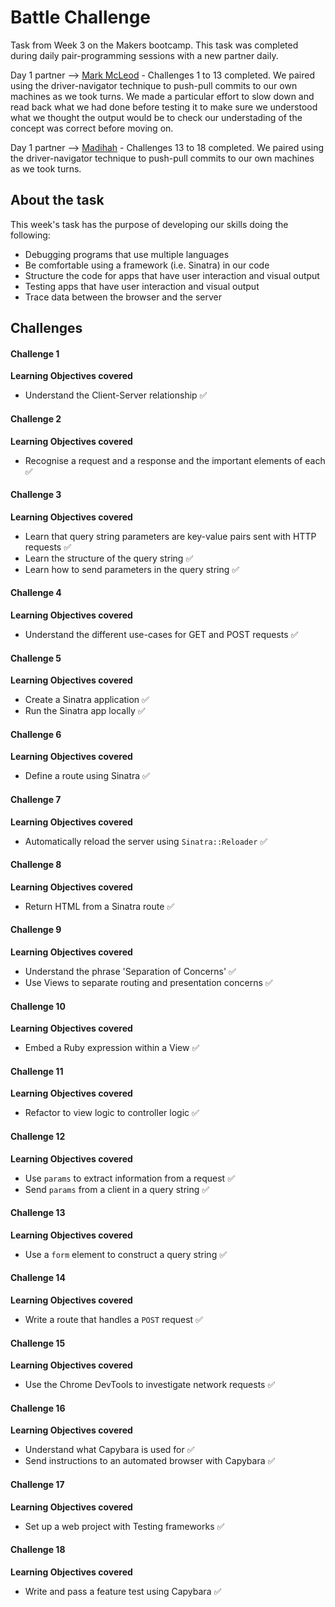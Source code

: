 # Battle Challenge

Task from Week 3 on the Makers bootcamp. This task was completed during daily pair-programming sessions with a new partner daily.

Day 1 partner --> [Mark McLeod](https://github.com/Cloudy1986) - Challenges 1 to 13 completed. We paired using the driver-navigator technique to push-pull commits to our own machines as we took turns. We made a particular effort to slow down and read back what we had done before testing it to make sure we understood what we thought the output would be to check our understading of the concept was correct before moving on.

Day 1 partner --> [Madihah](https://github.com/DoodleDeBug) - Challenges 13 to 18 completed. We paired using the driver-navigator technique to push-pull commits to our own machines as we took turns. 

## About the task

This week's task has the purpose of developing our skills doing the following:
- Debugging programs that use multiple languages
- Be comfortable using a framework (i.e. Sinatra) in our code
- Structure the code for apps that have user interaction and visual output
- Testing apps that have user interaction and visual output
- Trace data between the browser and the server

## Challenges
#### Challenge 1
**Learning Objectives covered**
- Understand the Client-Server relationship :white_check_mark:

#### Challenge 2
**Learning Objectives covered**
- Recognise a request and a response and the important elements of each :white_check_mark:

#### Challenge 3
**Learning Objectives covered**
- Learn that query string parameters are key-value pairs sent with HTTP requests :white_check_mark:
- Learn the structure of the query string :white_check_mark:
- Learn how to send parameters in the query string :white_check_mark:

#### Challenge 4
**Learning Objectives covered**
- Understand the different use-cases for GET and POST requests :white_check_mark:

#### Challenge 5
**Learning Objectives covered**
- Create a Sinatra application :white_check_mark:
- Run the Sinatra app locally :white_check_mark:

#### Challenge 6
**Learning Objectives covered**
- Define a route using Sinatra :white_check_mark:

#### Challenge 7
**Learning Objectives covered**
- Automatically reload the server using `Sinatra::Reloader` :white_check_mark:

#### Challenge 8
**Learning Objectives covered**
- Return HTML from a Sinatra route :white_check_mark:

#### Challenge 9
**Learning Objectives covered**
- Understand the phrase 'Separation of Concerns' :white_check_mark:
- Use Views to separate routing and presentation concerns :white_check_mark:

#### Challenge 10
**Learning Objectives covered**
- Embed a Ruby expression within a View :white_check_mark:

#### Challenge 11
**Learning Objectives covered**
- Refactor to view logic to controller logic :white_check_mark:

#### Challenge 12
**Learning Objectives covered**
- Use `params` to extract information from a request :white_check_mark:
- Send `params` from a client in a query string :white_check_mark:

#### Challenge 13
**Learning Objectives covered**
- Use a `form` element to construct a query string :white_check_mark:

#### Challenge 14
**Learning Objectives covered**
- Write a route that handles a `POST` request :white_check_mark:

#### Challenge 15
**Learning Objectives covered**
- Use the Chrome DevTools to investigate network requests :white_check_mark:

#### Challenge 16
**Learning Objectives covered**
- Understand what Capybara is used for :white_check_mark:
- Send instructions to an automated browser with Capybara :white_check_mark:

#### Challenge 17
**Learning Objectives covered**
- Set up a web project with Testing frameworks :white_check_mark:

#### Challenge 18
**Learning Objectives covered**
- Write and pass a feature test using Capybara :white_check_mark: